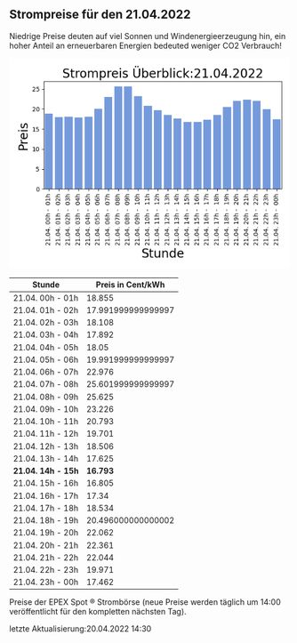 
## Strompreise für den 21.04.2022

Niedrige Preise deuten auf viel Sonnen und Windenergieerzeugung hin, ein hoher Anteil an erneuerbaren Energien bedeuted weniger CO2 Verbrauch!

![Strompreis übersicht](imgs/strompreis_uebersicht.png)

| Stunde | Preis in Cent/kWh |
|---|---|
| 21.04. 00h -  01h | 18.855 | 
| 21.04. 01h -  02h | 17.991999999999997 | 
| 21.04. 02h -  03h | 18.108 | 
| 21.04. 03h -  04h | 17.892 | 
| 21.04. 04h -  05h | 18.05 | 
| 21.04. 05h -  06h | 19.991999999999997 | 
| 21.04. 06h -  07h | 22.976 | 
| 21.04. 07h -  08h | 25.601999999999997 | 
| 21.04. 08h -  09h | 25.625 | 
| 21.04. 09h -  10h | 23.226 | 
| 21.04. 10h -  11h | 20.793 | 
| 21.04. 11h -  12h | 19.701 | 
| 21.04. 12h -  13h | 18.506 | 
| 21.04. 13h -  14h | 17.625 | 
| **21.04. 14h -  15h** | **16.793** | 
| 21.04. 15h -  16h | 16.805 | 
| 21.04. 16h -  17h | 17.34 | 
| 21.04. 17h -  18h | 18.534 | 
| 21.04. 18h -  19h | 20.496000000000002 | 
| 21.04. 19h -  20h | 22.062 | 
| 21.04. 20h -  21h | 22.361 | 
| 21.04. 21h -  22h | 22.044 | 
| 21.04. 22h -  23h | 19.971 | 
| 21.04. 23h -  00h | 17.462 | 

Preise der EPEX Spot ® Strombörse (neue Preise werden täglich um 14:00 veröffentlicht für den kompletten nächsten Tag).

letzte Aktualisierung:20.04.2022 14:30